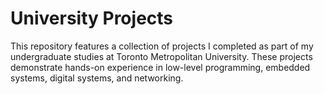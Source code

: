 # University Projects
This repository features a collection of projects I completed as part of my undergraduate studies at Toronto Metropolitan University. These projects demonstrate hands-on experience in low-level programming, embedded systems, digital systems, and networking.
